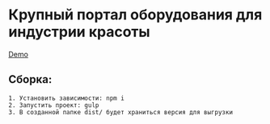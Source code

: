 # Крупный портал оборудования для индустрии красоты

[Demo](http://natalia-malnova.ru/taskTest/)


## Сборка:

    1. Установить зависимости: npm i
    2. Запустить проект: gulp
    3. В созданной папке dist/ будет храниться версия для выгрузки






